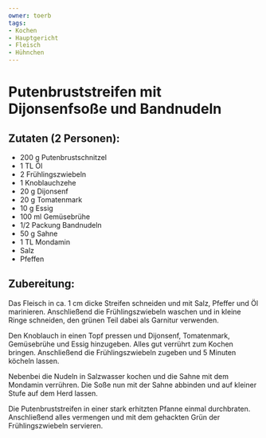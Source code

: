 ```yaml
---
owner: toerb
tags:
- Kochen
- Hauptgericht
- Fleisch
- Hühnchen
---
```

Putenbruststreifen mit Dijonsenfsoße und Bandnudeln
===================================================

Zutaten (2 Personen):
---------------------
 * 200&nbsp;g Putenbrustschnitzel
 * 1&nbsp;TL Öl
 * 2&nbsp;Frühlingszwiebeln
 * 1&nbsp;Knoblauchzehe
 * 20&nbsp;g Dijonsenf
 * 20&nbsp;g Tomatenmark
 * 10&nbsp;g Essig
 * 100&nbsp;ml Gemüsebrühe
 * 1/2&nbsp;Packung Bandnudeln
 * 50&nbsp;g Sahne
 * 1&nbsp;TL Mondamin
 * Salz
 * Pfeffen
 

Zubereitung:
------------
Das Fleisch in ca. 1&nbsp;cm dicke Streifen schneiden und mit Salz, Pfeffer und Öl marinieren. Anschließend die Frühlingszwiebeln waschen und in kleine Ringe schneiden, den grünen Teil dabei als Garnitur verwenden.

Den Knoblauch in einen Topf pressen und Dijonsenf, Tomatenmark, Gemüsebrühe und Essig hinzugeben. Alles gut verrührt zum Kochen bringen. Anschließend die Frühlingszwiebeln zugeben und 5 Minuten köcheln lassen.

Nebenbei die Nudeln in Salzwasser kochen und die Sahne mit dem Mondamin verrühren. Die Soße nun mit der Sahne abbinden und auf kleiner Stufe auf dem Herd lassen.

Die Putenbruststreifen in einer stark erhitzten Pfanne einmal durchbraten. Anschließend alles vermengen und mit dem gehackten Grün der Frühlingszwiebeln servieren.
